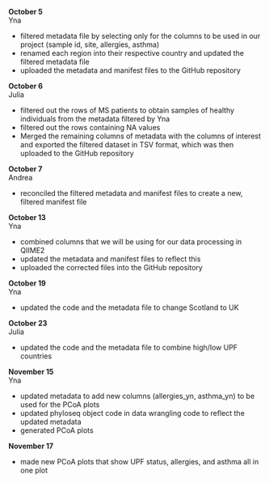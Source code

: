 **October 5** <br>
Yna <br>
- filtered metadata file by selecting only for the columns to be used in our project (sample id, site, allergies, asthma)
- renamed each region into their respective country and updated the filtered metadata file
- uploaded the metadata and manifest files to the GitHub repository

**October 6** <br>
Julia <br>
- filtered out the rows of MS patients to obtain samples of healthy individuals from the metadata filtered by Yna
- filtered out the rows containing NA values
- Merged the remaining columns of metadata with the columns of interest and exported the filtered dataset in TSV format, which was then uploaded to the GitHub repository

**October 7** <br>
Andrea <br>
- reconciled the filtered metadata and manifest files to create a new, filtered manifest file

**October 13** <br>
Yna <br>
- combined columns that we will be using for our data processing in QIIME2
- updated the metadata and manifest files to reflect this
- uploaded the corrected files into the GitHub repository

**October 19** <br>
Yna <br>
- updated the code and the metadata file to change Scotland to UK

**October 23** <br>
Julia <br>
- updated the code and the metadata file to combine high/low UPF countries

**November 15** <br>
Yna <br>
- updated metadata to add new columns (allergies_yn, asthma_yn) to be used for the PCoA plots
- updated phyloseq object code in data wrangling code to reflect the updated metadata
- generated PCoA plots

**November 17** <br>
- made new PCoA plots that show UPF status, allergies, and asthma all in one plot

